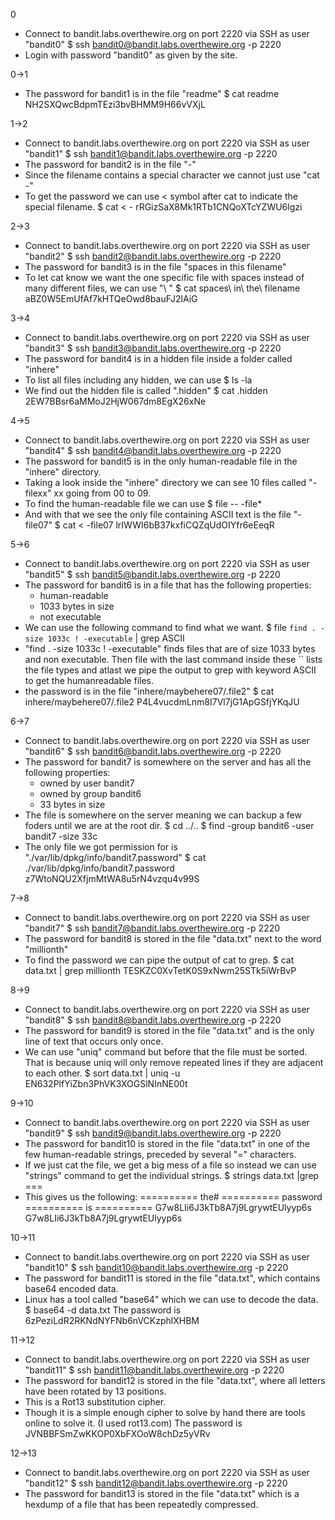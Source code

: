 0
- Connect to bandit.labs.overthewire.org on port 2220 via SSH as user "bandit0"
$ ssh bandit0@bandit.labs.overthewire.org -p 2220
- Login with password "bandit0" as given by the site.

0->1
- The password for bandit1 is in the file "readme"
$ cat readme
NH2SXQwcBdpmTEzi3bvBHMM9H66vVXjL

1->2
- Connect to bandit.labs.overthewire.org on port 2220 via SSH as user "bandit1"
$ ssh bandit1@bandit.labs.overthewire.org -p 2220
- The password for bandit2 is in the file "-"
- Since the filename contains a special character we cannot just use "cat -"
- To get the password we can use < symbol after cat to indicate the special filename.
$ cat < -
rRGizSaX8Mk1RTb1CNQoXTcYZWU6lgzi

2->3
- Connect to bandit.labs.overthewire.org on port 2220 via SSH as user "bandit2"
$ ssh bandit2@bandit.labs.overthewire.org -p 2220
- The password for bandit3 is in the file "spaces in this filename"
- To let cat know we want the one specific file with spaces instead of many different files, we can use "\ "
$ cat spaces\ in\ the\ filename
aBZ0W5EmUfAf7kHTQeOwd8bauFJ2lAiG

3->4
- Connect to bandit.labs.overthewire.org on port 2220 via SSH as user "bandit3"
$ ssh bandit3@bandit.labs.overthewire.org -p 2220
- The password for bandit4 is in a hidden file inside a folder called "inhere"
- To list all files including any hidden, we can use
$ ls -la
- We find out the hidden file is called ".hidden"
$ cat .hidden 
2EW7BBsr6aMMoJ2HjW067dm8EgX26xNe

4->5
- Connect to bandit.labs.overthewire.org on port 2220 via SSH as user "bandit4"
$ ssh bandit4@bandit.labs.overthewire.org -p 2220
- The password for bandit5 is in the only human-readable file in the "inhere" directory.
- Taking a look inside the "inhere" directory we can see 10 files called "-filexx" xx going from 00 to 09.
- To find the human-readable file we can use
$ file -- -file*
- And with that we see the only file containing ASCII text is the file "-file07"
$ cat < -file07
lrIWWI6bB37kxfiCQZqUdOIYfr6eEeqR

5->6
- Connect to bandit.labs.overthewire.org on port 2220 via SSH as user "bandit5"
$ ssh bandit5@bandit.labs.overthewire.org -p 2220
- The password for bandit6 is in a file that has the following properties:
    * human-readable
    * 1033 bytes in size
    * not executable
- We can use the following command to find what we want.
$ file `find . -size 1033c ! -executable` | grep ASCII
- "find . -size 1033c ! -executable" finds files that are of size 1033 bytes and non executable. Then file with the last command inside these `` lists the file types and atlast we pipe the output to grep with keyword ASCII to get the humanreadable files.
- the password is in the file "inhere/maybehere07/.file2"
$ cat inhere/maybehere07/.file2
P4L4vucdmLnm8I7Vl7jG1ApGSfjYKqJU

6->7
- Connect to bandit.labs.overthewire.org on port 2220 via SSH as user "bandit6"
$ ssh bandit6@bandit.labs.overthewire.org -p 2220
- The password for bandit7 is somewhere on the server and has all the following properties:
    * owned by user bandit7
    * owned by group bandit6
    * 33 bytes in size
- The file is somewhere on the server meaning we can backup a few foders until we are at the root dir.
$ cd ../..
$ find -group bandit6 -user bandit7 -size 33c
- The only file we got permission for is "./var/lib/dpkg/info/bandit7.password"
$ cat ./var/lib/dpkg/info/bandit7.password
z7WtoNQU2XfjmMtWA8u5rN4vzqu4v99S

7->8
- Connect to bandit.labs.overthewire.org on port 2220 via SSH as user "bandit7"
$ ssh bandit7@bandit.labs.overthewire.org -p 2220
- The password for bandit8 is stored in the file "data.txt" next to the word "millionth"
- To find the password we can pipe the output of cat to grep.
$ cat data.txt | grep millionth
TESKZC0XvTetK0S9xNwm25STk5iWrBvP

8->9
- Connect to bandit.labs.overthewire.org on port 2220 via SSH as user "bandit8"
$ ssh bandit8@bandit.labs.overthewire.org -p 2220
- The password for bandit9 is stored in the file "data.txt" and is the only line of text that occurs only once.
- We can use "uniq" command but before that the file must be sorted. That is because uniq will only remove repeated lines if they are adjacent to each other.
$ sort data.txt | uniq -u
EN632PlfYiZbn3PhVK3XOGSlNInNE00t

9->10
- Connect to bandit.labs.overthewire.org on port 2220 via SSH as user "bandit9"
$ ssh bandit9@bandit.labs.overthewire.org -p 2220
- The password for bandit10 is stored in the file "data.txt" in one of the few human-readable strings, preceded by several "=" characters.
- If we just cat the file, we get a big mess of a file so instead we can use "strings" command to get the individual strings.
$ strings data.txt |grep ===
- This gives us the following:
========== the#
========== password
========== is
========== G7w8LIi6J3kTb8A7j9LgrywtEUlyyp6s
G7w8LIi6J3kTb8A7j9LgrywtEUlyyp6s

10->11
- Connect to bandit.labs.overthewire.org on port 2220 via SSH as user "bandit10"
$ ssh bandit10@bandit.labs.overthewire.org -p 2220
- The password for bandit11 is stored in the file "data.txt", which contains base64 encoded data.
- Linux has a tool called "base64" which we can use to decode the data.
$ base64 -d data.txt
The password is 6zPeziLdR2RKNdNYFNb6nVCKzphlXHBM

11->12
- Connect to bandit.labs.overthewire.org on port 2220 via SSH as user "bandit11"
$ ssh bandit11@bandit.labs.overthewire.org -p 2220
- The password for bandit12 is stored in the file "data.txt", where all letters have been rotated by 13 positions.
- This is a Rot13 substitution cipher.
- Though it is a simple enough cipher to solve by hand there are tools online to solve it. (I used rot13.com)
The password is JVNBBFSmZwKKOP0XbFXOoW8chDz5yVRv

12->13
- Connect to bandit.labs.overthewire.org on port 2220 via SSH as user "bandit12"
$ ssh bandit12@bandit.labs.overthewire.org -p 2220
- The password for bandit13 is stored in the file "data.txt" which is a hexdump of a file that has been repeatedly compressed.
